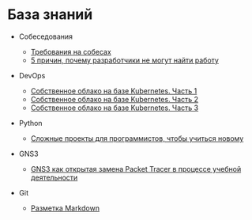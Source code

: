 # База знаний


* Собеседования
    * [Требования на собесах](/knowledge-base/Собеседования/Требования%20на%20собесах)
    * [5 причин, почему разработчики не могут найти работу](/knowledge-base/Собеседования/5%20причин,%20почему%20разработчики%20не%20могут%20найти%20работу)

* DevOps
    * [Собственное облако на базе Kubernetes. Часть 1](/knowledge-base/DevOps/Собственное%20облако%20на%20базе%20Kubernetes.%20Часть%201)
    * [Собственное облако на базе Kubernetes. Часть 2](/knowledge-base/DevOps/Собственное%20облако%20на%20базе%20Kubernetes.%20Часть%202)
    * [Собственное облако на базе Kubernetes. Часть 3](/knowledge-base/DevOps/Собственное%20облако%20на%20базе%20Kubernetes.%20Часть%203)

* Python
    * [Сложные проекты для программистов, чтобы учиться новому](/knowledge-base/Python/Сложные%20проекты%20для%20программистов,%20чтобы%20учиться%20новому)

* GNS3
    * [GNS3 как открытая замена Packet Tracer в процессе учебной деятельности](/knowledge-base/GNS3/GNS3%20как%20открытая%20замена%20Packet%20Tracer%20в%20процессе%20учебной%20деятельности)

* Git
    * [Разметка Markdown](/knowledge-base/Разметка%20Markdown)
